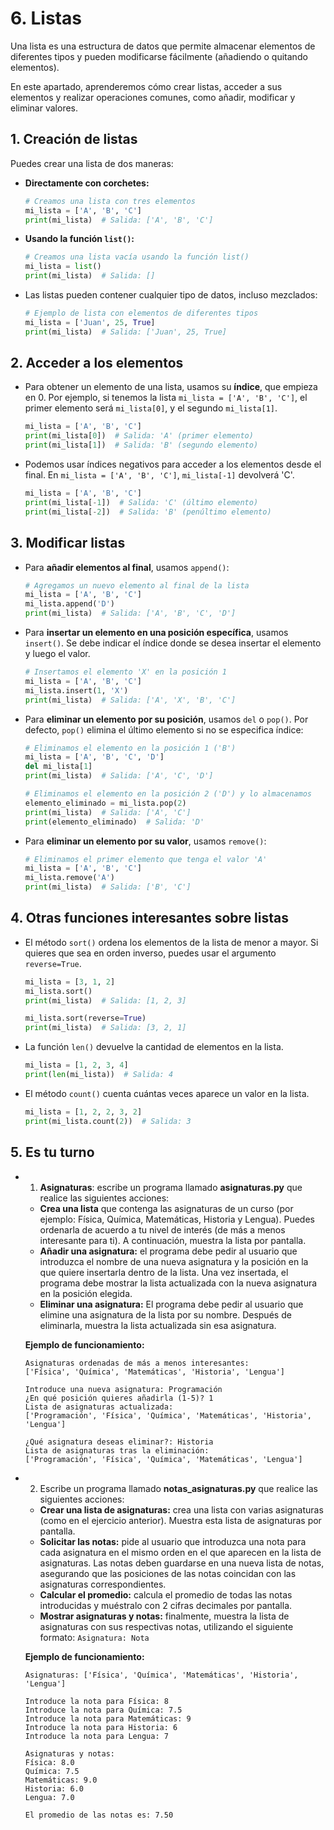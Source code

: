 # 6. Listas

Una lista es una estructura de datos que permite almacenar elementos de diferentes tipos y pueden modificarse fácilmente (añadiendo o quitando elementos).

En este apartado, aprenderemos cómo crear listas, acceder a sus elementos y realizar operaciones comunes, como añadir, modificar y eliminar valores.

## 1. Creación de listas

Puedes crear una lista de dos maneras:

* **Directamente con corchetes:**

    ```py
    # Creamos una lista con tres elementos
    mi_lista = ['A', 'B', 'C']
    print(mi_lista)  # Salida: ['A', 'B', 'C']    
    ```

* **Usando la función `list()`:**

    ```py
    # Creamos una lista vacía usando la función list()
    mi_lista = list()
    print(mi_lista)  # Salida: []
    ```

* Las listas pueden contener cualquier tipo de datos, incluso mezclados:

    ```py
    # Ejemplo de lista con elementos de diferentes tipos
    mi_lista = ['Juan', 25, True]  
    print(mi_lista)  # Salida: ['Juan', 25, True]
    ```

## 2. Acceder a los elementos

* Para obtener un elemento de una lista, usamos su **índice**, que empieza en 0. Por ejemplo, si tenemos la lista `mi_lista = ['A', 'B', 'C']`, el primer elemento será `mi_lista[0]`, y el segundo `mi_lista[1]`.

    ```py
    mi_lista = ['A', 'B', 'C']
    print(mi_lista[0])  # Salida: 'A' (primer elemento)
    print(mi_lista[1])  # Salida: 'B' (segundo elemento)
    ```

* Podemos usar índices negativos para acceder a los elementos desde el final. En `mi_lista = ['A', 'B', 'C']`, `mi_lista[-1]` devolverá 'C'.

    ```py
    mi_lista = ['A', 'B', 'C']
    print(mi_lista[-1])  # Salida: 'C' (último elemento)
    print(mi_lista[-2])  # Salida: 'B' (penúltimo elemento)
    ```

## 3. Modificar listas

* Para **añadir elementos al final**, usamos `append()`:
  
    ```py
    # Agregamos un nuevo elemento al final de la lista
    mi_lista = ['A', 'B', 'C']
    mi_lista.append('D')
    print(mi_lista)  # Salida: ['A', 'B', 'C', 'D']
    ```

* Para **insertar un elemento en una posición específica**, usamos `insert()`. Se debe indicar el índice donde se desea insertar el elemento y luego el valor.

    ```py
    # Insertamos el elemento 'X' en la posición 1
    mi_lista = ['A', 'B', 'C']
    mi_lista.insert(1, 'X')  
    print(mi_lista)  # Salida: ['A', 'X', 'B', 'C']    
    ```

* Para **eliminar un elemento por su posición**, usamos `del` o `pop()`. Por defecto, `pop()` elimina el último elemento si no se especifica índice:

    ```py
    # Eliminamos el elemento en la posición 1 ('B')
    mi_lista = ['A', 'B', 'C', 'D']
    del mi_lista[1]
    print(mi_lista)  # Salida: ['A', 'C', 'D']

    # Eliminamos el elemento en la posición 2 ('D') y lo almacenamos
    elemento_eliminado = mi_lista.pop(2)
    print(mi_lista)  # Salida: ['A', 'C']
    print(elemento_eliminado)  # Salida: 'D'
    ```

* Para **eliminar un elemento por su valor**, usamos `remove()`:

    ```py
    # Eliminamos el primer elemento que tenga el valor 'A'
    mi_lista = ['A', 'B', 'C']
    mi_lista.remove('A')
    print(mi_lista)  # Salida: ['B', 'C']
    ```

## 4. Otras funciones interesantes sobre listas

* El método `sort()` ordena los elementos de la lista de menor a mayor. Si quieres que sea en orden inverso, puedes usar el argumento `reverse=True`.

    ```py
    mi_lista = [3, 1, 2]
    mi_lista.sort()
    print(mi_lista)  # Salida: [1, 2, 3]

    mi_lista.sort(reverse=True)
    print(mi_lista)  # Salida: [3, 2, 1]
    ```

* La función `len()` devuelve la cantidad de elementos en la lista.

    ```py
    mi_lista = [1, 2, 3, 4]
    print(len(mi_lista))  # Salida: 4
    ```

* El método `count()` cuenta cuántas veces aparece un valor en la lista.

    ```py
    mi_lista = [1, 2, 2, 3, 2]
    print(mi_lista.count(2))  # Salida: 3
    ```

## 5. Es tu turno

* 1. **Asignaturas**: escribe un programa llamado **asignaturas.py** que realice las siguientes acciones:
    * **Crea una lista** que contenga las asignaturas de un curso (por ejemplo: Física, Química, Matemáticas, Historia y Lengua). Puedes ordenarla de acuerdo a tu nivel de interés (de más a menos interesante para ti). A continuación, muestra la lista por pantalla.
    * **Añadir una asignatura:** el programa debe pedir al usuario que introduzca el nombre de una nueva asignatura y la posición en la que quiere insertarla dentro de la lista. Una vez insertada, el programa debe mostrar la lista actualizada con la nueva asignatura en la posición elegida.
    * **Eliminar una asignatura:** El programa debe pedir al usuario que elimine una asignatura de la lista por su nombre. Después de eliminarla, muestra la lista actualizada sin esa asignatura.

    **Ejemplo de funcionamiento:** 

    ```
    Asignaturas ordenadas de más a menos interesantes:
    ['Física', 'Química', 'Matemáticas', 'Historia', 'Lengua']

    Introduce una nueva asignatura: Programación
    ¿En qué posición quieres añadirla (1-5)? 1
    Lista de asignaturas actualizada:
    ['Programación', 'Física', 'Química', 'Matemáticas', 'Historia', 'Lengua']

    ¿Qué asignatura deseas eliminar?: Historia
    Lista de asignaturas tras la eliminación:
    ['Programación', 'Física', 'Química', 'Matemáticas', 'Lengua']
    ```

* 2. Escribe un programa llamado **notas_asignaturas.py** que realice las siguientes acciones:
    * **Crear una lista de asignaturas:** crea una lista con varias asignaturas (como en el ejercicio anterior). Muestra esta lista de asignaturas por pantalla.
    * **Solicitar las notas:** pide al usuario que introduzca una nota para cada asignatura en el mismo orden en el que aparecen en la lista de asignaturas. Las notas deben guardarse en una nueva lista de notas, asegurando que las posiciones de las notas coincidan con las asignaturas correspondientes.
    * **Calcular el promedio:** calcula el promedio de todas las notas introducidas y muéstralo con 2 cifras decimales por pantalla.
    * **Mostrar asignaturas y notas:** finalmente, muestra la lista de asignaturas con sus respectivas notas, utilizando el siguiente formato: `Asignatura: Nota`

    **Ejemplo de funcionamiento:**
           
    ```
    Asignaturas: ['Física', 'Química', 'Matemáticas', 'Historia', 'Lengua']
    
    Introduce la nota para Física: 8
    Introduce la nota para Química: 7.5
    Introduce la nota para Matemáticas: 9
    Introduce la nota para Historia: 6
    Introduce la nota para Lengua: 7

    Asignaturas y notas:
    Física: 8.0
    Química: 7.5
    Matemáticas: 9.0
    Historia: 6.0
    Lengua: 7.0

    El promedio de las notas es: 7.50
    ```




